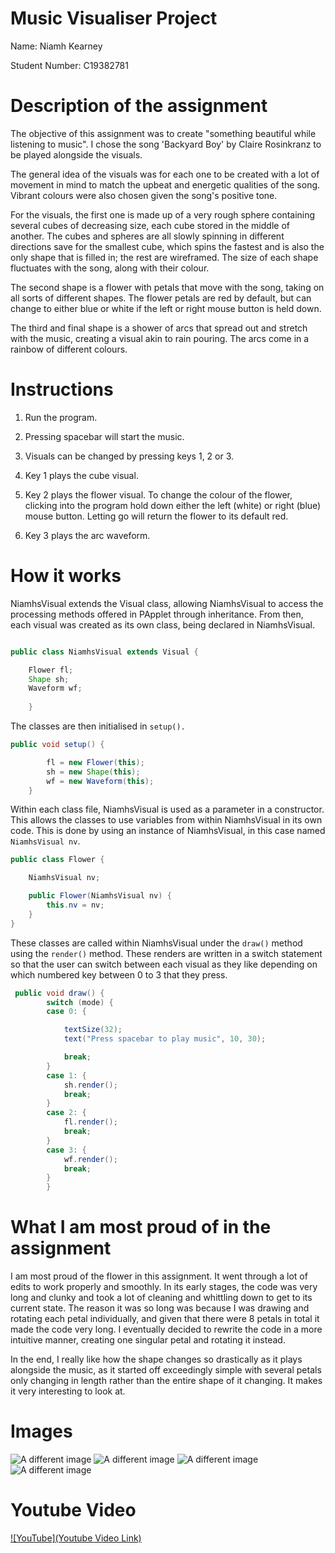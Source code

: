 # Music Visualiser Project

Name: Niamh Kearney

Student Number: C19382781


# Description of the assignment

The objective of this assignment was to create "something beautiful while listening to music". I chose the song 'Backyard Boy' by Claire Rosinkranz to be played alongside the visuals.

The general idea of the visuals was for each one to be created with a lot of movement in mind to match the upbeat and energetic qualities of the song. Vibrant colours were also chosen given the song's positive tone.

For the visuals, the first one is made up of a very rough sphere containing several cubes of decreasing size, each cube stored in the middle of another. The cubes and spheres are all slowly spinning in different directions save for the smallest cube, which spins the fastest and is also the only shape that is filled in; the rest are wireframed. The size of each shape fluctuates with the song, along with their colour.

The second shape is a flower with petals that move with the song, taking on all sorts of different shapes. The flower petals are red by default, but can change to either blue or white if the left or right mouse button is held down.

The third and final shape is a shower of arcs that spread out and stretch with the music, creating a visual akin to rain pouring. The arcs come in a rainbow of different colours.

# Instructions

1. Run the program.

2. Pressing spacebar will start the music.

3. Visuals can be changed by pressing keys 1, 2 or 3.

4. Key 1 plays the cube visual.

5. Key 2 plays the flower visual. To change the colour of the flower, clicking into the program hold down either the left (white) or right (blue) mouse button. Letting go will return the flower to its default red.

6. Key 3 plays the arc waveform.

# How it works

NiamhsVisual extends the Visual class, allowing NiamhsVisual to access the processing methods offered in PApplet through inheritance. From then, each visual was created as its own class, being declared in NiamhsVisual.

```Java

public class NiamhsVisual extends Visual {

    Flower fl;
    Shape sh;
    Waveform wf;
    
    }

```

The classes are then initialised in ```setup().```

```Java
public void setup() {

        fl = new Flower(this);
        sh = new Shape(this);
        wf = new Waveform(this);
    }
```

Within each class file, NiamhsVisual is used as a parameter in a constructor. This allows the classes to use variables from within NiamhsVisual in its own code. This is done by using an instance of NiamhsVisual, in this case named ```NiamhsVisual nv```. 

```Java
public class Flower {

    NiamhsVisual nv;

    public Flower(NiamhsVisual nv) {
        this.nv = nv;
    }
}
```

These classes are called within NiamhsVisual under the ```draw()``` method using the ```render()``` method. These renders are written in a switch statement so that the user can switch between each visual as they like depending on which numbered key between 0 to 3 that they press.

```Java
 public void draw() {
        switch (mode) {
        case 0: {

            textSize(32);
            text("Press spacebar to play music", 10, 30);

            break;
        }
        case 1: {
            sh.render();
            break;
        }
        case 2: {
            fl.render();
            break;
        }
        case 3: {
            wf.render();
            break;
        }
        }
```

# What I am most proud of in the assignment

I am most proud of the flower in this assignment. It went through a lot of edits to work properly and smoothly. In its early stages, the code was very long and clunky and took a lot of cleaning and whittling down to get to its current state. The reason it was so long was because I was drawing and rotating each petal individually, and given that there were 8 petals in total it made the code very long. I eventually decided to rewrite the code in a more intuitive manner, creating one singular petal and rotating it instead.

In the end, I really like how the shape changes so drastically as it plays alongside the music, as it started off exceedingly simple with several petals only changing in length rather than the entire shape of it changing. It makes it very interesting to look at.

# Images

![A different image](https://i.imgur.com/vPqHMel.png)
![A different image](https://i.imgur.com/NlKl7Yb.png)
![A different image](https://i.imgur.com/KMWnlVF.png)
![A different image](https://i.imgur.com/8FyBmDd.png)


# Youtube Video


[![YouTube](Youtube Video Link)](https://youtu.be/DxekyasOc7o)
